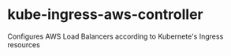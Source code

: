 # kube-ingress-aws-controller
Configures AWS Load Balancers according to Kubernete's Ingress resources
